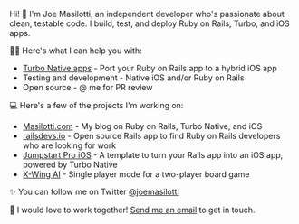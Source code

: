 Hi! 👋 I'm Joe Masilotti, an independent developer who's passionate about clean, testable code. I build, test, and deploy Ruby on Rails, Turbo, and iOS apps.

👨‍💻 Here's what I can help you with:

* [Turbo Native apps](https://github.com/hotwired/turbo-ios) - Port your Ruby on Rails app to a hybrid iOS app
* Testing and development - Native iOS and/or Ruby on Rails
* Open source - @ me for PR review

💻 Here's a few of the projects I'm working on:

* [Masilotti.com](https://masilotti.com) - My blog on Ruby on Rails, Turbo Native, and iOS
* [railsdevs.io](https://www.railsdevs.io) - Open source Rails app to find Ruby on Rails developers who are looking for work
* [Jumpstart Pro iOS](https://jumpstartrails.com/ios) - A template to turn your Rails app into an iOS app, powered by Turbo Native
* [X-Wing AI](https://xwing.app) - Single player mode for a two-player board game

✨ You can follow me on Twitter [@joemasilotti](https://twitter.com/joemasilotti)

💌 I would love to work together! [Send me an email](mailto:joe@masilotti.com) to get in touch.
